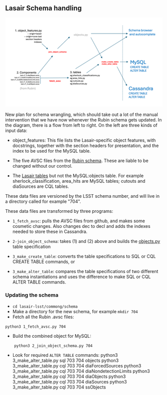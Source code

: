 ## Lasair Schema handling

![Screenshot](lasair_schema.png)

New plan for schema wrangling, which should take out a lot of the manual intervention that we have now whenever the Rubin schema gets updated. In the diagram, there is a flow from left to right. On the left are three kinds of input data:

- object_features: This file lists the Lasair-specific object features, with docstrings, together with the section headers for presentation, and the index to be used for the MySQL table.

- The five AVSC files from the [Rubin schema](https://github.com/lsst/alert_packet/tree/main/python/lsst/alert/packet/schema/7/3). These are liable to be changed without our control.

- The [Lasair tables](https://github.com/lsst-uk/lasair-lsst/tree/develop/common/schema/lasair_schema) but not the MySQL:objects table. For example sherlock_classification, area_hits are MySQL tables; cutouts and diaSources are CQL tables.

These data files are versioned by the LSST schema number, and will live in a directory called for example "704".

These data files are transformed by three programs:

- `1_fetch_avsc`: pulls the AVSC files from github, and makes some cosmetic changes. Also changes dec to decl and adds the indexes needed to store these in Cassandra.

- `2-join_object_schema`: takes (1) and (2) above and builds the [objects.py](https://github.com/lsst-uk/lasair-lsst/blob/develop/common/schema/lasair_schema/objects.py) table specification

- `3_make_create_table`: converts the table specifications to SQL or CQL CREATE TABLE commands, or

- `3_make_alter_table`: compares the table specifications of two different schema instantiations and uses the difference to make SQL or CQL ALTER TABLE commands.

### Updating the schema

- `cd lasair-lsst/commong/schema`
- Make a directory for the new schema, for example `mkdir 704`
- Fetch all the Rubin .avsc files:
```
python3 1_fetch_avsc.py 704
```
- Build the combined object for MySQL:
```
    python3 2_join_object_schema.py 704
```
- Look for required `ALTER TABLE` commands:
python3 3_make_alter_table.py sql 703 704 objects
python3 3_make_alter_table.py cql 703 704 diaForcedSources
python3 3_make_alter_table.py cql 703 704 diaNondetectionLimits
python3 3_make_alter_table.py cql 703 704 diaObjects
python3 3_make_alter_table.py cql 703 704 diaSources
python3 3_make_alter_table.py cql 703 704 ssObjects

